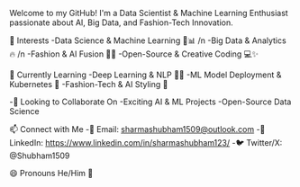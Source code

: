 Welcome to my GitHub! I'm a Data Scientist & Machine Learning Enthusiast passionate about AI, Big Data, and Fashion-Tech Innovation.

👀 Interests
-Data Science & Machine Learning 🤖📊 /n
-Big Data & Analytics 🔥 /n
-Fashion & AI Fusion 👗💡
-Open-Source & Creative Coding 💻✨


🌱 Currently Learning
-Deep Learning & NLP 🧠💬
-ML Model Deployment & Kubernetes 🚀
-Fashion-Tech & AI Styling 🎨

-💼 Looking to Collaborate On
-Exciting AI & ML Projects
-Open-Source Data Science


📫 Connect with Me
-📧 Email: sharmashubham1509@outlook.com
-💼 LinkedIn: https://www.linkedin.com/in/sharmashubham123/
-🐦 Twitter/X: @Shubham1509

😄 Pronouns
He/Him 🎩

